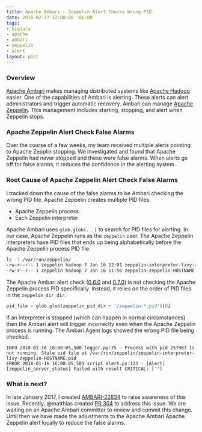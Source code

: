 ```yaml
---
title: Apache Ambari - Zeppelin Alert Checks Wrong PID
date: 2018-02-27 12:00:00 -06:00
tags:
- bigdata
- apache
- ambari
- zeppelin
- alert
layout: post
---
```


### Overview
[Apache Ambari](https://ambari.apache.org/) makes managing distributed systems like [Apache Hadoop](https://hadoop.apache.org/) easier. One of the capabilities of Ambari is alerting. These alerts can alert administrators and trigger automatic recovery. Ambari can manage [Apache Zeppelin](https://zeppelin.apache.org/). This management includes starting, stopping, and alert when Zeppelin stops.

### Apache Zeppelin Alert Check False Alarms
Over the course of a few weeks, my team received multiple alerts pointing to Apache Zepplin stopping. We investigated and found that Apache Zeppelin had never stopped and these were false alarms. When alerts go off for false alarms, it reduces the confidence in the alerting system.

### Root Cause of Apache Zeppelin Alert Check False Alarms
I tracked down the cause of the false alarms to be Ambari checking the wrong PID file. Apache Zeppelin creates multiple PID files:
* Apache Zeppelin process
* Each Zeppelin interpreter

Apache Ambari uses `glob.glob(...)` to search for PID files for alerting. In our case, Apache Zeppelin runs as the `zeppelin` user. The Apache Zeppelin interpreters have PID files that ends up being alphabetically before the Apache Zeppelin process PID file.

```bash
ls -l /var/run/zeppelin/
-rw-r--r-- 1 zeppelin hadoop 7 Jan 16 12:01 zeppelin-interpreter-livy-zeppelin-HOSTNAME.pid
-rw-r--r-- 1 zeppelin hadoop 7 Jan 16 11:56 zeppelin-zeppelin-HOSTNAME.pid
```

The Apache Ambari alert check ([0.6.0](https://github.com/apache/ambari/blob/trunk/ambari-server/src/main/resources/common-services/ZEPPELIN/0.6.0/package/scripts/alert_check_zeppelin.py) and [0.7.0](https://github.com/apache/ambari/blob/trunk/ambari-server/src/main/resources/common-services/ZEPPELIN/0.7.0/package/scripts/alert_check_zeppelin.py)) is not checking the Apache Zeppelin process PID specifically. Instead, it relies on the order of PID files in the `zeppelin_dir_dir`.

```python
pid_file = glob.glob(zeppelin_pid_dir + '/zeppelin-*.pid')[0]
```

If an interpreter is stopped (which can happen in normal circumstances) then the Ambari alert will trigger incorrectly even when the Apache Zeppelin process is running. The Ambari Agent logs showed the wrong PID file being checked.

```
INFO 2018-01-16 16:00:05,500 logger.py:75 - Process with pid 257987 is not running. Stale pid file at /var/run/zeppelin/zeppelin-interpreter-livy-zeppelin-HOSTNAME.pid
ERROR 2018-01-16 16:00:05,501 script_alert.py:123 - [Alert][zeppelin_server_status] Failed with result CRITICAL: ['']
```

### What is next?
In late January 2017, I created [AMBARI-22834](https://issues.apache.org/jira/browse/AMBARI-22834) to raise awareness of this issue. Recently, @matthias created [PR 304](https://github.com/apache/ambari/pull/304) to address this issue. We are waiting on an Apache Ambari committer to review and commit this change. Until then we have made the adjustments to the Apache Ambari Apache Zeppelin alert locally to reduce the false alarms.

